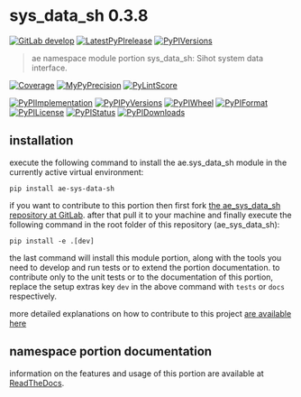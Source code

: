 <!-- THIS FILE IS EXCLUSIVELY MAINTAINED by the project ae.ae V0.3.90 -->
<!-- THIS FILE IS EXCLUSIVELY MAINTAINED by the project aedev.tpl_namespace_root V0.3.12 -->
# sys_data_sh 0.3.8

[![GitLab develop](https://img.shields.io/gitlab/pipeline/ae-group/ae_sys_data_sh/develop?logo=python)](
    https://gitlab.com/ae-group/ae_sys_data_sh)
[![LatestPyPIrelease](
    https://img.shields.io/gitlab/pipeline/ae-group/ae_sys_data_sh/release0.3.7?logo=python)](
    https://gitlab.com/ae-group/ae_sys_data_sh/-/tree/release0.3.7)
[![PyPIVersions](https://img.shields.io/pypi/v/ae_sys_data_sh)](
    https://pypi.org/project/ae-sys-data-sh/#history)

>ae namespace module portion sys_data_sh: Sihot system data interface.

[![Coverage](https://ae-group.gitlab.io/ae_sys_data_sh/coverage.svg)](
    https://ae-group.gitlab.io/ae_sys_data_sh/coverage/index.html)
[![MyPyPrecision](https://ae-group.gitlab.io/ae_sys_data_sh/mypy.svg)](
    https://ae-group.gitlab.io/ae_sys_data_sh/lineprecision.txt)
[![PyLintScore](https://ae-group.gitlab.io/ae_sys_data_sh/pylint.svg)](
    https://ae-group.gitlab.io/ae_sys_data_sh/pylint.log)

[![PyPIImplementation](https://img.shields.io/pypi/implementation/ae_sys_data_sh)](
    https://gitlab.com/ae-group/ae_sys_data_sh/)
[![PyPIPyVersions](https://img.shields.io/pypi/pyversions/ae_sys_data_sh)](
    https://gitlab.com/ae-group/ae_sys_data_sh/)
[![PyPIWheel](https://img.shields.io/pypi/wheel/ae_sys_data_sh)](
    https://gitlab.com/ae-group/ae_sys_data_sh/)
[![PyPIFormat](https://img.shields.io/pypi/format/ae_sys_data_sh)](
    https://pypi.org/project/ae-sys-data-sh/)
[![PyPILicense](https://img.shields.io/pypi/l/ae_sys_data_sh)](
    https://gitlab.com/ae-group/ae_sys_data_sh/-/blob/develop/LICENSE.md)
[![PyPIStatus](https://img.shields.io/pypi/status/ae_sys_data_sh)](
    https://libraries.io/pypi/ae-sys-data-sh)
[![PyPIDownloads](https://img.shields.io/pypi/dm/ae_sys_data_sh)](
    https://pypi.org/project/ae-sys-data-sh/#files)


## installation


execute the following command to install the
ae.sys_data_sh module
in the currently active virtual environment:
 
```shell script
pip install ae-sys-data-sh
```

if you want to contribute to this portion then first fork
[the ae_sys_data_sh repository at GitLab](
https://gitlab.com/ae-group/ae_sys_data_sh "ae.sys_data_sh code repository").
after that pull it to your machine and finally execute the
following command in the root folder of this repository
(ae_sys_data_sh):

```shell script
pip install -e .[dev]
```

the last command will install this module portion, along with the tools you need
to develop and run tests or to extend the portion documentation. to contribute only to the unit tests or to the
documentation of this portion, replace the setup extras key `dev` in the above command with `tests` or `docs`
respectively.

more detailed explanations on how to contribute to this project
[are available here](
https://gitlab.com/ae-group/ae_sys_data_sh/-/blob/develop/CONTRIBUTING.rst)


## namespace portion documentation

information on the features and usage of this portion are available at
[ReadTheDocs](
https://ae.readthedocs.io/en/latest/_autosummary/ae.sys_data_sh.html
"ae_sys_data_sh documentation").
